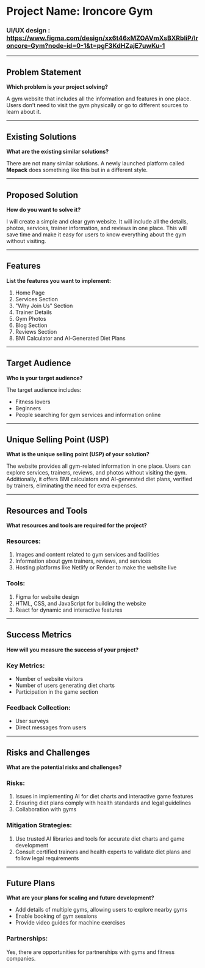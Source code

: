 # Project Name: Ironcore Gym

### UI/UX design : https://www.figma.com/design/xx6t46xMZOAVmXsBXRbliP/Ironcore-Gym?node-id=0-1&t=pgF3KdHZajE7uwKu-1

---

## Problem Statement
**Which problem is your project solving?**

 A gym website that includes all the information and features in one place. Users don’t need to visit the gym physically or go to different sources to learn about it.

---

## Existing Solutions
**What are the existing similar solutions?**

There are not many similar solutions. A newly launched platform called **Mepack** does something like this but in a different style.

---

## Proposed Solution
**How do you want to solve it?**

I will create a simple and clear gym website. It will include all the details, photos, services, trainer information, and reviews in one place. This will save time and make it easy for users to know everything about the gym without visiting.

---

## Features
**List the features you want to implement:**

1. Home Page
2. Services Section
3. "Why Join Us" Section
4. Trainer Details
5. Gym Photos
6. Blog Section
7. Reviews Section
8. BMI Calculator and AI-Generated Diet Plans

---

## Target Audience
**Who is your target audience?**

The target audience includes:
- Fitness lovers
- Beginners
- People searching for gym services and information online

---

## Unique Selling Point (USP)
**What is the unique selling point (USP) of your solution?**

The website provides all gym-related information in one place. Users can explore services, trainers, reviews, and photos without visiting the gym. Additionally, it offers BMI calculators and AI-generated diet plans, verified by trainers, eliminating the need for extra expenses.

---

## Resources and Tools
**What resources and tools are required for the project?**

### Resources:
1. Images and content related to gym services and facilities
2. Information about gym trainers, reviews, and services
3. Hosting platforms like Netlify or Render to make the website live

### Tools:
1. Figma for website design
2. HTML, CSS, and JavaScript for building the website
3. React for dynamic and interactive features

---

## Success Metrics
**How will you measure the success of your project?**

### Key Metrics:
- Number of website visitors
- Number of users generating diet charts
- Participation in the game section

### Feedback Collection:
- User surveys
- Direct messages from users

---

## Risks and Challenges
**What are the potential risks and challenges?**

### Risks:
1. Issues in implementing AI for diet charts and interactive game features
2. Ensuring diet plans comply with health standards and legal guidelines
3. Collaboration with gyms

### Mitigation Strategies:
1. Use trusted AI libraries and tools for accurate diet charts and game development
2. Consult certified trainers and health experts to validate diet plans and follow legal requirements

---

## Future Plans
**What are your plans for scaling and future development?**

- Add details of multiple gyms, allowing users to explore nearby gyms
- Enable booking of gym sessions
- Provide video guides for machine exercises

### Partnerships:
Yes, there are opportunities for partnerships with gyms and fitness companies.
